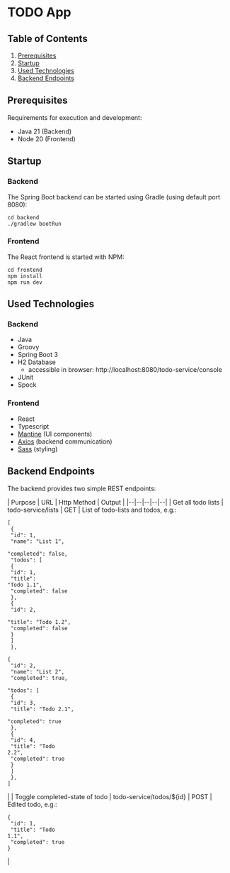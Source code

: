 # TODO App

## Table of Contents
1. [Prerequisites](#prerequisites)
2. [Startup](#startup)
3. [Used Technologies](#used-technologies)
4. [Backend Endpoints](#backend-endpoints)

## Prerequisites

Requirements for execution and development:
* Java 21 (Backend)
* Node 20 (Frontend)

## Startup

### Backend

The Spring Boot backend can be started using Gradle (using default port 8080):

    cd backend
    ./gradlew bootRun

### Frontend

The React frontend is started with NPM:

    cd frontend
    npm install
    npm run dev

## Used Technologies

### Backend

* Java
* Groovy
* Spring Boot 3
* H2 Database
    * accessible in browser: http://localhost:8080/todo-service/console
* JUnit
* Spock

### Frontend

* React
* Typescript
* [Mantine](https://mantine.dev/getting-started/) (UI components)
* [Axios](https://axios-http.com/docs/intro) (backend communication)
* [Sass](https://sass-lang.com/documentation/) (styling)

## Backend Endpoints

The backend provides two simple REST endpoints:

| Purpose | URL | Http Method | Output |
|--|--|--|--|--|
| Get all todo lists | todo-service/lists | GET | List of todo-lists and todos, e.g.:<br/><pre><code>[<br/>    {<br/>        "id": 1,<br/>        "name": "List 1",<br/>        "completed": false,<br/>        "todos": [<br/>            {<br/>                "id": 1,<br/>                "title": "Todo 1.1",<br/>                "completed": false<br/>            },<br/>            {<br/>                "id": 2,<br/>                "title": "Todo 1.2",<br/>                "completed": false<br/>            }<br/>        ]<br/>    },<br/>    {<br/>        "id": 2,<br/>        "name": "List 2",<br/>        "completed": true,<br/>        "todos": [<br/>            {<br/>                "id": 3,<br/>                "title": "Todo 2.1",<br/>                "completed": true<br/>            },<br/>            {<br/>                "id": 4,<br/>                "title": "Todo 2.2",<br/>                "completed": true<br/>            }<br/>        ]<br/>    },<br/>]</code></pre> |
| Toggle completed-state of todo | todo-service/todos/${id} | POST | Edited todo, e.g.:<br/><pre><code>{<br/>    "id": 1,<br/>    "title": "Todo 1.1",<br/>    "completed": true<br/>}</code></pre> |
